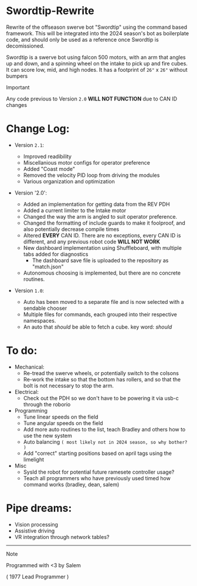 # Swordtip-Rewrite
Rewrite of the offseason swerve bot "Swordtip" using the command based framework.  This will be integrated into the 2024 season's bot as boilerplate code, and should only be used as a reference once Swordtip is decomissioned.  

Swordtip is a swerve bot using falcon 500 motors, with an arm that angles up and down, and a spinning wheel on the intake to pick up and fire cubes.  It can score low, mid, and high nodes.  It has a footprint of `26"`  x  `26"` without bumpers

> [!IMPORTANT]  
> Any code previous to Version `2.0` __WILL NOT FUNCTION__ due to CAN ID changes

# Change Log:
 - Version `2.1`:
   - Improved readibility
   - Miscellanious motor configs for operator preference
   - Added "Coast mode"
   - Removed the velocity PID loop from driving the modules
   - Various organization and optimization
 - Version '2.0':
   - Added an implementation for getting data from the REV PDH
   - Added a current limiter to the Intake motor
   - Changed the way the arm is angled to suit operator preference.  
   - Changed the formatting of include guards to make it foolproof, and also potentially decrease compile times
   - Altered __EVERY__ CAN ID.  There are no exceptions, every CAN ID is different, and any previous robot code __WILL NOT WORK__
   - New dashboard implementation using Shuffleboard, with multiple tabs added for diagnostics
     - The dashboard save file is uploaded to the repository as "match.json"
   - Autonomous choosing is implemented, but there are no concrete routines.
  
 - Version `1.0`:
   - Auto has been moved to a separate file and is now selected with a sendable chooser
   - Multiple files for commands, each grouped into their respective namespaces.  
   - An auto that *should* be able to fetch a cube.  key word: *should*

# To do:
 - Mechanical:
   - Re-tread the swerve wheels, or potentially switch to the colsons
   - Re-work the intake so that the bottom has rollers, and so that the bolt is not necessary to stop the arm.
 - Electrical:
   - Check out the PDH so we don't have to be powering it via usb-c through the roborio
 - Programming
     - Tune linear speeds on the field
     - Tune angular speeds on the field
     - Add more auto routines to the list, teach Bradley and others how to use the new system
     - Auto balancing `( most likely not in 2024 season, so why bother? )`
     - Add "correct" starting positions based on april tags using the limelight
 - Misc
     - SysId the robot for potential future ramesete controller usage?
     - Teach all programmers who have previously used timed how command works (bradley, dean, salem)

# Pipe dreams:
 - Vision processing
 - Assistive driving
 - VR integration through network tables?

---

> [!NOTE]
> Programmed with <3 by Salem
>
> ( 1977 Lead Programmer )

